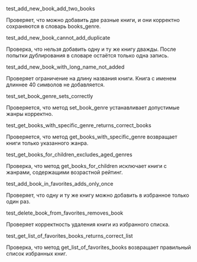 test_add_new_book_add_two_books

Проверяет, что можно добавить две разные книги, и они корректно сохраняются в словарь books_genre.

test_add_new_book_cannot_add_duplicate

Проверка, что нельзя добавить одну и ту же книгу дважды. После попытки дублирования в словаре остаётся только одна запись.

test_add_new_book_with_long_name_not_added

Проверяет ограничение на длину названия книги. Книга с именем длиннее 40 символов не добавляется.

test_set_book_genre_sets_correctly

Проверяется, что метод set_book_genre устанавливает допустимые жанры корректно.

test_get_books_with_specific_genre_returns_correct_books

Проверяется, что метод get_books_with_specific_genre возвращает книги только указанного жанра.

test_get_books_for_children_excludes_aged_genres

Проверка, что метод get_books_for_children исключает книги с жанрами, содержащими возрастной рейтинг.

test_add_book_in_favorites_adds_only_once

Проверяет, что одну и ту же книгу можно добавить в избранное только один раз.

test_delete_book_from_favorites_removes_book

Проверяет корректность удаления книги из избранного списка.

test_get_list_of_favorites_books_returns_correct_list

Проверка, что метод get_list_of_favorites_books возвращает правильный список избранных книг.

